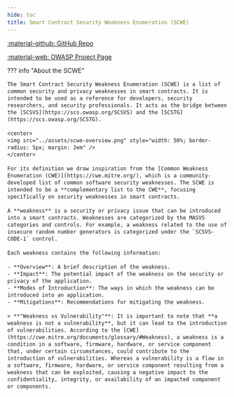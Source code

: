 ```yaml
---
hide: toc
title: Smart Contract Security Weakness Enumeration (SCWE)
---
```


<a href="https://github.com/OWASP/www-project-smart-contract-security-testing-guide/weaknesses">:material-github: GitHub Repo</a>

<a href="https://owasp.org/www-project-smart-contract-security-testing-guide">:material-web: OWASP Project Page</a>

??? info "About the SCWE"

    The Smart Contract Security Weakness Enumeration (SCWE) is a list of common security and privacy weaknesses in smart contracts. It is intended to be used as a reference for developers, security researchers, and security professionals. It acts as the bridge between the [SCSVS](https://scs.owasp.org/SCSVS) and the [SCSTG](https://scs.owasp.org/SCSTG).

    <center>
    <img src="../assets/scwe-overview.png" style="width: 50%; border-radius: 5px; margin: 2em" />
    </center>

    For its definition we draw inspiration from the [Common Weakness Enumeration (CWE)](https://cwe.mitre.org/), which is a community-developed list of common software security weaknesses. The SCWE is intended to be a **complementary list to the CWE**, focusing specifically on security weaknesses in smart contracts.

    A **weakness** is a security or privacy issue that can be introduced into a smart contracts. Weaknesses are categorized by the MASVS categories and controls. For example, a weakness related to the use of insecure random number generators is categorized under the `SCSVS-CODE-1` control.

    Each weakness contains the following information:

    - **Overview**: A brief description of the weakness.
    - **Impact**: The potential impact of the weakness on the security or privacy of the application.
    - **Modes of Introduction**: The ways in which the weakness can be introduced into an application.
    - **Mitigations**: Recommendations for mitigating the weakness.

    > **"Weakness vs Vulnerability"**: It is important to note that **a weakness is not a vulnerability**, but it can lead to the introduction of vulnerabilities. According to the [CWE](https://cwe.mitre.org/documents/glossary/#Weakness), a weakness is a condition in a software, firmware, hardware, or service component that, under certain circumstances, could contribute to the introduction of vulnerabilities. Whereas a vulnerability is a flaw in a software, firmware, hardware, or service component resulting from a weakness that can be exploited, causing a negative impact to the confidentiality, integrity, or availability of an impacted component or components.
